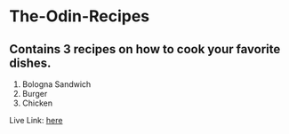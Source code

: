 # The-Odin-Recipes

## Contains 3 recipes on how to cook your favorite dishes.
<ol>
    <li>Bologna Sandwich</li>
    <li>Burger</li>
    <li>Chicken</li>
</ol>

Live Link: <a href="https://swiftanr.github.io/The-Odin-Recipies/">here</a>
